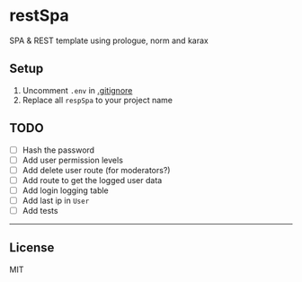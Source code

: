 # restSpa

SPA & REST template using prologue, norm and karax

## Setup

1. Uncomment `.env` in [.gitignore](.gitignore)
2. Replace all `respSpa` to your project name

## TODO

- [ ] Hash the password
- [ ] Add user permission levels
- [ ] Add delete user route (for moderators?)
- [ ] Add route to get the logged user data
- [ ] Add login logging table
- [ ] Add last ip in `User`
- [ ] Add tests

---

## License

MIT
